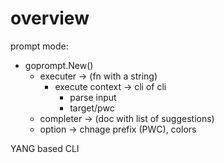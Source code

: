 # overview

prompt mode:
- goprompt.New()
  - executer -> (fn with a string)
    - execute context -> cli of cli
      - parse input
      - target/pwc
  - completer -> (doc with list of suggestions)
  - option -> chnage prefix (PWC), colors

YANG based CLI